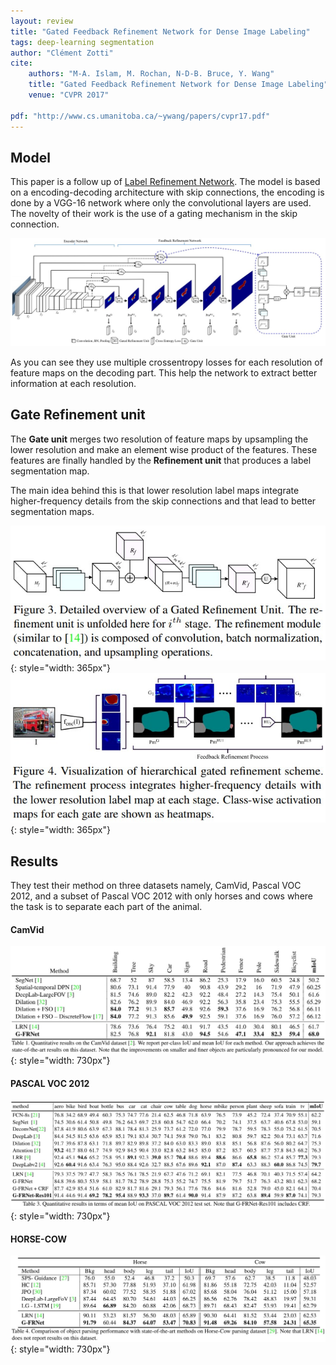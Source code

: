 ```yaml
---
layout: review
title: "Gated Feedback Refinement Network for Dense Image Labeling"
tags: deep-learning segmentation
author: "Clément Zotti"
cite:
    authors: "M-A. Islam, M. Rochan, N-D-B. Bruce, Y. Wang"
    title: "Gated Feedback Refinement Network for Dense Image Labeling"
    venue: "CVPR 2017"
    
pdf: "http://www.cs.umanitoba.ca/~ywang/papers/cvpr17.pdf"
---
```


## Model

This paper is a follow up of [Label Refinement Network](https://arxiv.org/pdf/1703.00551v1.pdf).
The model is based on a encoding-decoding architecture with skip connections, the encoding is done by a VGG-16 network where only the convolutional layers are used.
The novelty of their work is the use of a gating mechanism in the skip connection.

![](/article/images/gfrn/fig2.jpg)

As you can see they use multiple crossentropy losses for each resolution of feature maps on the decoding part. This help the network to extract better information at each resolution.

## Gate Refinement unit

The **Gate unit** merges two resolution of feature maps by upsampling the lower resolution and make an element wise product of the features. These features are finally handled by the **Refinement unit** that produces a label segmentation map.

The main idea behind this is that lower resolution label maps integrate higher-frequency details from the skip connections and that lead to better segmentation maps.

![](/article/images/gfrn/fig3.jpg){: style="width: 365px"}
![](/article/images/gfrn/fig4.jpg){: style="width: 365px"}

## Results

They test their method on three datasets namely, CamVid, Pascal VOC 2012, and a subset of Pascal VOC 2012 with only horses and cows where the task is to separate each part of the animal.

#### CamVid
![](/article/images/gfrn/tab1.jpg){: style="width: 730px"}

#### PASCAL VOC 2012
![](/article/images/gfrn/tab3.jpg){: style="width: 730px"}

#### HORSE-COW
![](/article/images/gfrn/tab4.jpg){: style="width: 730px"}

